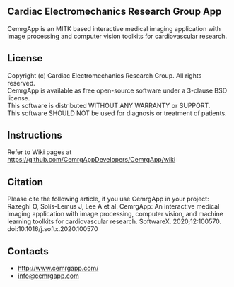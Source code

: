 Cardiac Electromechanics Research Group App
-------------------------------------------
CemrgApp is an MITK based interactive medical imaging application with image processing and computer vision toolkits for cardiovascular research.

License
-------
Copyright (c) Cardiac Electromechanics Research Group. All rights reserved.\
CemrgApp is available as free open-source software under a 3-clause BSD license.\
This software is distributed WITHOUT ANY WARRANTY or SUPPORT.\
This software SHOULD NOT be used for diagnosis or treatment of patients.

Instructions
------------
Refer to Wiki pages at https://github.com/CemrgAppDevelopers/CemrgApp/wiki

Citation
--------
Please cite the following article, if you use CemrgApp in your project:\
Razeghi O, Solís-Lemus J, Lee A et al. CemrgApp: An interactive medical imaging application with image processing, computer vision, and machine learning toolkits for cardiovascular research. SoftwareX. 2020;12:100570. doi:10.1016/j.softx.2020.100570

Contacts
--------
- http://www.cemrgapp.com/
- info@cemrgapp.com
